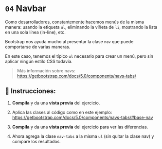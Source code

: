 # `04` Navbar

Como desarrolladores, constantemente hacemos menús de la misma manera: usando la etiqueta `ul`, eliminando la viñeta de `li`, mostrando la lista en una sola línea (in-line), etc.

Bootstrap nos ayuda mucho al presentar la clase `nav` que puede comportarse de varias maneras.

En este caso, tenemos el típico `ul` necesario para crear un menú, pero sin aplicar ningún estilo CSS todavía.

> Más información sobre navs: https://getbootstrap.com/docs/5.0/components/navs-tabs/


## 📝 Instrucciones:

1. **Compila** y da una **vista previa** del ejercicio.

2. Aplica las clases al código como en este ejemplo: https://getbootstrap.com/docs/5.0/components/navs-tabs/#base-nav

3. **Compila** y da una **vista previa** del ejercicio para ver las diferencias.

4. Ahora agrega la clase `nav-tabs` a la misma `ul` (sin quitar la clase nav) y compare los resultados.
